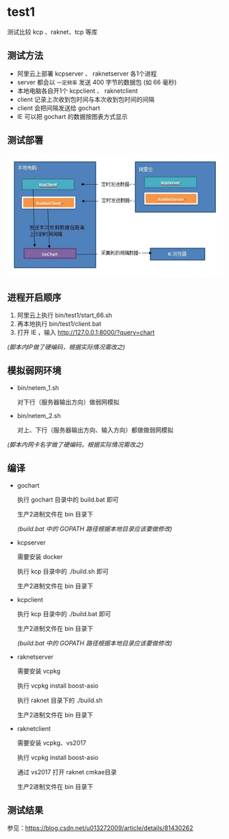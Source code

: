 # test1

测试比较 kcp 、raknet、tcp 等库

## 测试方法

- 阿里云上部署 kcpserver 、 raknetserver 各1个进程
- server 都会以 `一定频率` 发送 400 字节的数据包 (如 66 毫秒)
- 本地电脑各自开1个 kcpclient 、 raknetclient
- client 记录上次收到包时间与本次收到包时间的间隔
- client 会把间隔发送给 gochart
- IE 可以把 gochart 的数据按图表方式显示

## 测试部署

![图1](assets/1.jpg)

## 进程开启顺序

1. 阿里云上执行 bin/test1/start_66.sh
2. 再本地执行 bin/test1/client.bat
3. 打开 IE ，输入 <http://127.0.0.1:8000/?query=chart>

_(脚本内IP做了硬编码，根据实际情况需改之)_

## 模拟弱网环境

- bin/netem_1.sh

  对下行（服务器输出方向）做弱网模拟

- bin/netem_2.sh

  对上、下行（服务器输出方向、输入方向）都做做弱网模拟


_(脚本内网卡名字做了硬编码，根据实际情况需改之)_

## 编译

- gochart

  执行 gochart 目录中的 build.bat 即可

  生产2进制文件在 bin 目录下

  _(build.bat 中的 GOPATH 路径根据本地目录应该要做修改)_

- kcpserver

  需要安装 docker

  执行 kcp 目录中的 ./build.sh 即可

  生产2进制文件在 bin 目录下

- kcpclient

  执行 kcp 目录中的 ./build.bat 即可

  生产2进制文件在 bin 目录下

  _(build.bat 中的 GOPATH 路径根据本地目录应该要做修改)_

- raknetserver

  需要安装 vcpkg

  执行 vcpkg install boost-asio

  执行 raknet 目录下的 ./build.sh

  生产2进制文件在 bin 目录下

- raknetclient

  需要安装 vcpkg、vs2017

  执行 vcpkg install boost-asio

  通过 vs2017 打开 raknet cmkae目录

  生产2进制文件在 bin 目录下
  
  
## 测试结果

参见：https://blog.csdn.net/u013272009/article/details/81430262

